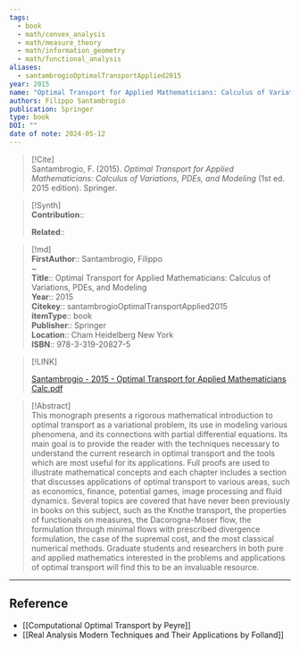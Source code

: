 ```yaml
---
tags:
  - book
  - math/convex_analysis
  - math/measure_theory
  - math/information_geometry
  - math/functional_analysis
aliases:
  - santambrogioOptimalTransportApplied2015
year: 2015
name: "Optimal Transport for Applied Mathematicians: Calculus of Variations, PDEs, and Modeling"
authors: Filippo Santambrogio
publication: Springer
type: book
DOI: ""
date of note: 2024-05-12
---
```


> [!Cite]  
> Santambrogio, F. (2015). _Optimal Transport for Applied Mathematicians: Calculus of Variations, PDEs, and Modeling_ (1st ed. 2015 edition). Springer.

>[!Synth]  
>**Contribution**::  
>  
>**Related**::   
>  
  
>[!md]  
> **FirstAuthor**:: Santambrogio, Filippo  
~  
> **Title**:: Optimal Transport for Applied Mathematicians: Calculus of Variations, PDEs, and Modeling  
> **Year**:: 2015  
> **Citekey**:: santambrogioOptimalTransportApplied2015  
> **itemType**:: book  
> **Publisher**:: Springer  
> **Location**:: Cham Heidelberg New York  
> **ISBN**:: 978-3-319-20827-5  

> [!LINK]  
> 
> [Santambrogio - 2015 - Optimal Transport for Applied Mathematicians Calc.pdf](file:///home/lukexie/Documents/Papers/storage/HSARVTNZ/Santambrogio%20-%202015%20-%20Optimal%20Transport%20for%20Applied%20Mathematicians%20Calc.pdf) 
>  

> [!Abstract]  
> This monograph presents a rigorous mathematical introduction to optimal transport as a variational problem, its use in modeling various phenomena, and its connections with partial differential equations. Its main goal is to provide the reader with the techniques necessary to understand the current research in optimal transport and the tools which are most useful for its applications. Full proofs are used to illustrate mathematical concepts and each chapter includes a section that discusses applications of optimal transport to various areas, such as economics, finance, potential games, image processing and fluid dynamics. Several topics are covered that have never been previously in books on this subject, such as the Knothe transport, the properties of functionals on measures, the Dacorogna-Moser flow, the formulation through minimal flows with prescribed divergence formulation, the case of the supremal cost, and the most classical numerical methods. Graduate students and researchers in both pure and applied mathematics interested in the problems and applications of optimal transport will find this to be an invaluable resource.  


-----
## Reference


- [[Computational Optimal Transport by Peyre]]
- [[Real Analysis Modern Techniques and Their Applications by Folland]]